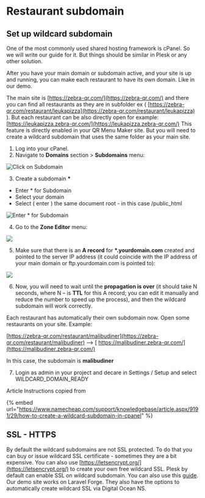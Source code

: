 # Restaurant subdomain

## Set up wildcard subdomain

One of the most commonly used shared hosting framework is cPanel. So we will write our guide for it. But things should be similar in Plesk or any other solution.

After you have your main domain or subdomain active, and your site is up and running, you can make each restaurant to have its own domain. Like in our demo.

The main site is  [https://zebra-qr.com/](https://zebra-qr.com/)  and there you can find all restaurants as they are in subfolder ex \( [https://zebra-qr.com/restaurant/leukapizza](https://zebra-qr.com/restaurant/leukapizza) \). But each restaurant can be also directly open for example: [https://leukapizza.zebra-qr.com/](https://leukapizza.zebra-qr.com/) This feature is directly enabled in your QR Menu Maker site. But you will need to create a wildcard subdomain that uses the same folder as your main site.



1. Log into your cPanel.  
2. Navigate to **Domains** section &gt; **Subdomains** menu:

![Click on Subdomain](../.gitbook/assets/subdomain.png)

3. Create a subdomain **\***

* Enter \* for Subdomain
* Select your domain
* Select \( enter \) the same document root - in this case /public\_html

![Enter \* for Subdomain](../.gitbook/assets/the_subdomain.png)

4. Go to the **Zone Editor** menu:

![](../.gitbook/assets/wildcard3.png)

5. Make sure that there is an **A record** for **\*.yourdomain.com** created and pointed to the server IP address \(it could coincide with the IP address of your main domain or ftp.yourdomain.com is pointed to\):

![](../.gitbook/assets/pl_subdomain_5.png)



6. Now, you will need to wait until the **propagation is over** \(it should take N seconds, where N – is **TTL** for this A record; you can edit it manually and reduce the number to speed up the process\), and then the wildcard subdomain will work correctly.



Each restaurant has automatically their own subdomain now. Open some restaurants on your site. Example:

[https://zebra-qr.com/restaurant/malibudiner](https://zebra-qr.com/restaurant/malibudiner)  --&gt; [ https://malibudiner.zebra-qr.com/](https://malibudiner.zebra-qr.com/)

In this case, the subdomain is **malibudiner**

7. Login as admin in your project and decare in Settings / Setup and select WILDCARD\_DOMAIN\_READY



Article Instructions copied from 

{% embed url="https://www.namecheap.com/support/knowledgebase/article.aspx/9191/29/how-to-create-a-wildcard-subdomain-in-cpanel" %}



## **SSL - HTTPS**

By default the wildcard subdomains are not SSL protected. To do that you can buy or issue wildcard SSL certificate - sometimes they are a bit expensive. You can also use [https://letsencrypt.org/](https://letsencrypt.org/) to create your own free wildcard SSL. Plesk by default can enable SSL on wildcard subdomain. You can also use this [guide](https://medium.com/@saurabh6790/generate-wildcard-ssl-certificate-using-lets-encrypt-certbot-273e432794d7). Our demo site works on Laravel Forge. They also have the options to automatically create wildcard SSL via Digital Ocean NS.


